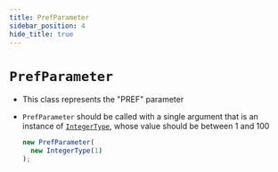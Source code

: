 ```yaml
---
title: PrefParameter
sidebar_position: 4
hide_title: true
---
```


# `PrefParameter`

* This class represents the "PREF" parameter

* ```PrefParameter``` should be called with a single argument that is an instance of [`IntegerType`](/documentation/values/integertype-and-integerlisttype), whose value should be between 1 and 100

  ```js
  new PrefParameter(
    new IntegerType(1)
  );
  ```

